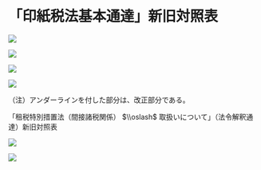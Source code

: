 # 「印紙税法基本通達」新旧対照表

![](https://www.nta.go.jp/tmp/7d590da8-b819-46f1-b3d2-61bf7212aac2/images/567d587673b5feb465d5abb2ac48e5cbfc153b98a6da764a8b122a4c1eceafa4.jpg)

![](https://www.nta.go.jp/tmp/7d590da8-b819-46f1-b3d2-61bf7212aac2/images/c5741d0f218e7a578d0ccc86bea00125684e08690e6ffb3c1be474d0622473d6.jpg)

![](https://www.nta.go.jp/tmp/7d590da8-b819-46f1-b3d2-61bf7212aac2/images/090f387aa08f5f258daafd4ba7aa81c1d8736654382e7fb6500a0543062fa1e5.jpg)

![](https://www.nta.go.jp/tmp/7d590da8-b819-46f1-b3d2-61bf7212aac2/images/261fd639c987bc4f8db5740181c2fa67b163a07b79a7cc5344d8f41600bbe1b6.jpg)

（注）アンダーラインを付した部分は、改正部分である。

「租税特別措置法（間接諸税関係） $\\oslash$ 取扱いについて」（法令解釈通達）新旧対照表

![](https://www.nta.go.jp/tmp/7d590da8-b819-46f1-b3d2-61bf7212aac2/images/f22c3634c43eedd730567e838d3f0f21e26a24dd6c91427c546f8e1e6363c612.jpg)

![](https://www.nta.go.jp/tmp/7d590da8-b819-46f1-b3d2-61bf7212aac2/images/c2c2a4f0ec1b867790cfebf2c8a69d2e0a3769214de8434d32593dba73c51133.jpg)